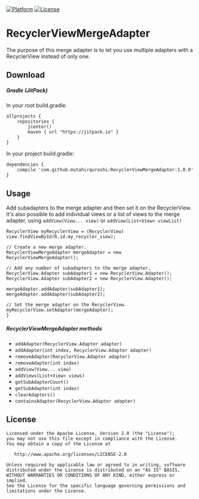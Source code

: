 [![Platform](http://img.shields.io/badge/platform-android-brightgreen.svg?style=flat)](http://developer.android.com/index.html)
[![License](https://img.shields.io/badge/license-Apache%202-blue.svg)](https://www.apache.org/licenses/LICENSE-2.0)

RecyclerViewMergeAdapter
========================

The purpose of this merge adapter is to let you use multiple adapters with a RecyclerView instead of only one. 

Download
--------

##### Gradle (JitPack)

In your root build.gradle:
```
allprojects {
    repositories {
        jcenter()
        maven { url "https://jitpack.io" }
    }
}
```

In your project build.gradle:
```
dependencies {
    compile 'com.github.mutahirqureshi:RecyclerViewMergeAdapter:1.0.0'
}
```

Usage
-----

Add subadapters to the merge adapter and then set it on the RecyclerView. It's also possible to add individual views or a list of views to the merge adapter, using `addView(View... view)` or `addView(List<View> viewList)`

```
RecyclerView myRecyclerView = (RecyclerView) view.findViewById(R.id.my_recycler_view);

// Create a new merge adapter.
RecyclerViewMergeAdapter mergeAdapter = new RecyclerViewMergeAdapter();

// Add any number of subadapters to the merge adapter.
RecyclerView.Adapter subAdapter1 = new RecyclerView.Adapter();
RecyclerView.Adapter subAdapter2 = new RecyclerView.Adapter();

mergeAdapter.addAdapter(subAdapter1);
mergeAdapter.addAdapter(subAdapter2);

// Set the merge adapter on the RecyclerView.
myRecyclerView.setAdapter(mergeAdapter);
}
```

##### RecyclerViewMergeAdapter methods

- `addAdapter(RecyclerView.Adapter adapter)`
- `addAdapter(int index, RecyclerView.Adapter adapter)`
- `removeAdapter(RecyclerView.Adapter adapter)`
- `removeAdapter(int index)`
- `addView(View... view)`
- `addViews(List<View> views)`
- `getSubAdapterCount()`
- `getSubAdapter(int index)`
- `clearAdapters()`
- `containsAdapter(RecyclerView.Adapter adapter)`


License
-------

    Licensed under the Apache License, Version 2.0 (the "License");
    you may not use this file except in compliance with the License.
    You may obtain a copy of the License at

       http://www.apache.org/licenses/LICENSE-2.0

    Unless required by applicable law or agreed to in writing, software
    distributed under the License is distributed on an "AS IS" BASIS,
    WITHOUT WARRANTIES OR CONDITIONS OF ANY KIND, either express or implied.
    See the License for the specific language governing permissions and
    limitations under the License.

